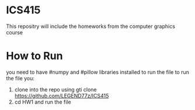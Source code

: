 # ICS415
This repositry will include the homeworks from the computer graphics course
# How to Run
you need to have #numpy and #pillow libraries installed to run the file
to run the file you:
1. clone into the repo using gti clone https://github.com/LEGEND77z/ICS415
2. cd HW1 and run the file
